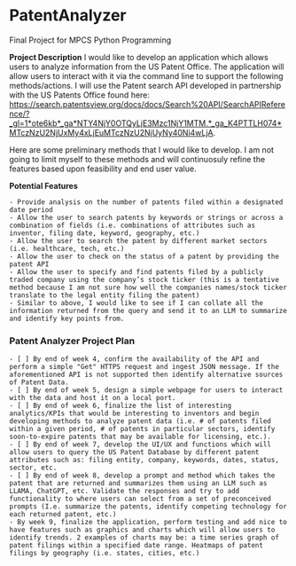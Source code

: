 # PatentAnalyzer
Final Project for MPCS Python Programming

**Project Description**
I would like to develop an application which allows users to analyze information from the US Patent Office. The application will allow users to interact with it via the command line to support the following methods/actions. I will use the Patent search API developed in partnership with the US Patents Office found here: https://search.patentsview.org/docs/docs/Search%20API/SearchAPIReference/?_gl=1*ote6kb*_ga*NTY4NjY0OTQyLjE3Mzc1NjY1MTM.*_ga_K4PTTLH074*MTczNzU2NjUxMy4xLjEuMTczNzU2NjUyNy40Ni4wLjA.

Here are some preliminary methods that I would like to develop. I am not going to limit myself to these methods and will continuosuly refine the features based upon feasibility and end user value.

**Potential Features**

    - Provide analysis on the number of patents filed within a designated date period
    - Allow the user to search patents by keywords or strings or across a combination of fields (i.e. combinations of attributes such as inventor, filing date, keyword, geography, etc.)
    - Allow the user to search the patent by different market sectors (i.e. healthcare, tech, etc.)
    - Allow the user to check on the status of a patent by providing the patent API
    - Allow the user to specify and find patents filed by a publicly traded company using the company’s stock ticker (this is a tentative method because I am not sure how well the companies names/stock ticker translate to the legal entity filing the patent)
    - Similar to above, I would like to see if I can collate all the information returned from the query and send it to an LLM to summarize and identify key points from.


### Patent Analyzer Project Plan

    - [ ] By end of week 4, confirm the availability of the API and perform a simple "Get" HTTPS request and ingest JSON message. If the aforementioned API is not supported then identify alternative sources of Patent Data.
    - [ ] By end of week 5, design a simple webpage for users to interact with the data and host it on a local port.
    - [ ] By end of week 6, finalize the list of interesting analytics/KPIs that would be interesting to inventors and begin developing methods to analyze patent data (i.e. # of patents filed within a given period, # of patents in particular sectors, identify soon-to-expire patents that may be available for licensing, etc.).
    - [ ] By end of week 7, develop the UI/UX and functions which will allow users to query the US Patent Database by different patent attributes such as: filing entity, company, keywords, dates, status, sector, etc.
    - [ ] By end of week 8, develop a prompt and method which takes the patent that are returned and summarizes them using an LLM such as LLAMA, ChatGPT, etc. Validate the responses and try to add functionality to where users can select from a set of preconceived prompts (I.e. summarize the patents, identify competing technology for each returned patent, etc.)
    - By week 9, finalize the application, perform testing and add nice to have features such as graphics and charts which will allow users to identify trends. 2 examples of charts may be: a time series graph of patent filings within a specified date range. Heatmaps of patent filings by geography (i.e. states, cities, etc.)
    


